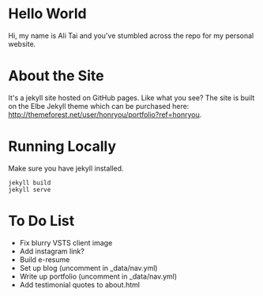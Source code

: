 # Hello World
Hi, my name is Ali Tai and you've stumbled across the repo for my personal website. 

# About the Site
It's a jekyll site hosted on GitHub pages. Like what you see? The site is built on the Elbe Jekyll theme which can be purchased here: http://themeforest.net/user/honryou/portfolio?ref=honryou. 

# Running Locally
Make sure you have jekyll installed.
```
jekyll build
jekyll serve
```

# To Do List
* Fix blurry VSTS client image
* Add instagram link?
* Build e-resume
* Set up blog (uncomment in _data/nav.yml)
* Write up portfolio (uncomment in _data/nav.yml)
* Add testimonial quotes to about.html
